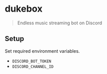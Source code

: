 # dukebox

> Endless music streaming bot on Discord

## Setup

Set required environment variables.

- `DISCORD_BOT_TOKEN`
- `DISCORD_CHANNEL_ID`
